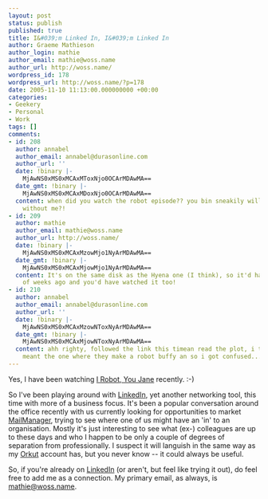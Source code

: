 ```yaml
---
layout: post
status: publish
published: true
title: I&#039;m Linked In, I&#039;m Linked In
author: Graeme Mathieson
author_login: mathie
author_email: mathie@woss.name
author_url: http://woss.name/
wordpress_id: 178
wordpress_url: http://woss.name/?p=178
date: 2005-11-10 11:13:00.000000000 +00:00
categories:
- Geekery
- Personal
- Work
tags: []
comments:
- id: 208
  author: annabel
  author_email: annabel@durasonline.com
  author_url: ''
  date: !binary |-
    MjAwNS0xMS0xMCAxMToxNjo0OCArMDAwMA==
  date_gmt: !binary |-
    MjAwNS0xMS0xMCAxMDoxNjo0OCArMDAwMA==
  content: when did you watch the robot episode?? you bin sneakily willow watching
    without me?!
- id: 209
  author: mathie
  author_email: mathie@woss.name
  author_url: http://woss.name/
  date: !binary |-
    MjAwNS0xMS0xMCAxMzowMjo1NyArMDAwMA==
  date_gmt: !binary |-
    MjAwNS0xMS0xMCAxMjowMjo1NyArMDAwMA==
  content: It's on the same disk as the Hyena one (I think), so it'd have been a couple
    of weeks ago and you'd have watched it too!
- id: 210
  author: annabel
  author_email: annabel@durasonline.com
  author_url: ''
  date: !binary |-
    MjAwNS0xMS0xMCAxMzowNToxNyArMDAwMA==
  date_gmt: !binary |-
    MjAwNS0xMS0xMCAxMjowNToxNyArMDAwMA==
  content: ahh righty, followed the link this timean read the plot, i thought you
    meant the one where they make a robot buffy an so i got confused...
---
```

Yes, I have been watching <a href="http://www.buffyworld.com/buffy/season1/summaries/08_summ.htm">I Robot, You Jane</a> recently. :-)

So I've been playing around with <a href="https://www.linkedin.com/">LinkedIn</a>, yet another networking tool, this time with more of a business focus.  It's been a popular conversation around the office recently with us currently looking for opportunities to market <a href="http://www.logicalware.com/">MailManager</a>, trying to see where one of us might have an 'in' to an organisation.  Mostly it's just interesting to see what (ex-) colleagues are up to these days and who I happen to be only a couple of degrees of separation from professionally.  I suspect it will languish in the same way as my <a href="http://www.orkut.com/">Orkut</a> account has, but you never know -- it could always be useful.

So, if you're already on <a href="https://www.linkedin.com/">LinkedIn</a> (or aren't, but feel like trying it out), do feel free to add me as a connection.  My primary email, as always, is <a href="mailto:mathie@woss.name">mathie@woss.name</a>.

